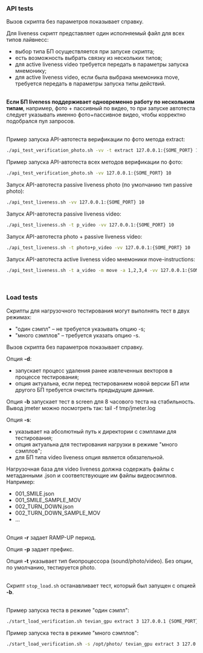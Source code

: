 ### API tests
Вызов скрипта без параметров показывает справку.

Для liveness скрипт представляет один исполняемый файл для всех типов лайвнесс:
- выбор типа БП осуществляется при запуске скрипта;
- есть возможность выбрать связку из нескольких типов;
- для active liveness video требуется передать в параметры запуска мнемонику;
- для active liveness video, если была выбрана мнемоника move, требуется передать в параметры запуска типы действий.

<br>**Если БП liveness поддерживает одновременно работу по нескольким типам**, например, фото + пассивный по видео, то при запуске автотеста следует указывать именно фото+пассивное видео, чтобы корректно подобрался пул запросов.
  

<br>Пример запуска API-автотеста верификации по фото метода extract:
```bash
./api_test_verification_photo.sh -vv -t extract 127.0.0.1:{SOME_PORT} 10
```

Пример запуска API-автотеста всех методов верификации по фото:
```bash
./api_test_verification_photo.sh -vv 127.0.0.1:{SOME_PORT} 10
```

Запуск API-автотеста passive liveness photo (по умолчанию тип passive photo):
```bash
./api_test_liveness.sh -vv 127.0.0.1:{SOME_PORT} 10
```

Запуск API-автотеста passive liveness video:
```bash
./api_test_liveness.sh -t p_video -vv 127.0.0.1:{SOME_PORT} 10
```

Запуск API-автотеста photo + passive liveness video:
```bash
./api_test_liveness.sh -t photo+p_video -vv 127.0.0.1:{SOME_PORT} 10
```

Запуск API-автотеста active liveness video мнемоники move-instructions:
```bash
./api_test_liveness.sh -t a_video -m move -a 1,2,3,4 -vv 127.0.0.1:{SOME_PORT} 10
```
<br>

### Load tests
Скрипты для нагрузочного тестирования могут выполнять тест в двух режимах:
* "один сэмпл" – не требуется указывать опцию -s;
* "много сэмплов" – требуется указать опцию -s.

Вызов скрипта без параметров показывает справку.

Опция **-d**:
* запускает процесс удаления ранее извлеченных векторов в процессе тестирования;
* опция актуальна, если перед тестированием новой версии БП или другого БП требуется очистить предыдущие данные.

Опция **-b** запускает тест в screen для 8 часового теста на стабильность.
Вывод jmeter можно посмотреть так: tail -f tmp/jmeter.log

Опция **-s**:
* указывает на абсолютный путь к директории с сэмплами для тестирования;
* опция актуальна для тестирования нагрузки в режиме "много сэмплов";
* для БП типа video liveness опция является обязательной.

Нагрузочная база для video liveness должна содержать файлы с метаданными .json и соответствующие им файлы видеосэмплов.
Например:
- 001_SMILE.json
- 001_SMILE_SAMPLE_MOV
- 002_TURN_DOWN.json
- 002_TURN_DOWN_SAMPLE_MOV
- ...

<br>Опция **-r** задает RAMP-UP период.

Опция **-p** задает префикс.

Опция **-t** указывает тип биопроцессора (sound/photo/video). Без опции, по умолчанию, тестируется photo.

<br>Скрипт `stop_load.sh` останавливает тест, который был запущен с опцией **-b**.


<br>Пример запуска теста в режиме "один сэмпл":
```bash
./start_load_verification.sh tevian_gpu extract 3 127.0.0.1 {SOME_PORT}
```

Пример запуска теста в режиме "много сэмплов":
```bash
./start_load_verification.sh -s /opt/photo/ tevian_gpu extract 3 127.0.0.1 {SOME_PORT}
```
